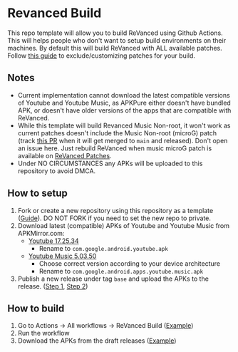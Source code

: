 # Revanced Build
This repo template will allow you to build ReVanced using Github Actions. This will helps people who don't want to setup build environments on their machines.
By default this will build ReVanced with ALL available patches. Follow [this guide](PATCHES_GUIDE.md) to exclude/customizing patches for your build.

## Notes
- Current implementation cannot download the latest compatible versions of Youtube and Youtube Music, as APKPure either doesn't have bundled APK, or doesn't have older versions of the apps that are compatible with ReVanced.
- While this template will build Revanced Music Non-root, it won't work as current patches doesn't include the Music Non-root (microG) patch (track [this PR](https://github.com/revanced/revanced-patches/pull/22) when it will get merged to `main` and released). Don't open an issue here. Just rebuild ReVanced when music microG patch is available on [ReVanced Patches](https://github.com/revanced/revanced-patches/releases).
- Under NO CIRCUMSTANCES any APKs will be uploaded to this repository to avoid DMCA.

## How to setup
1. Fork or create a new repository using this repository as a template ([Guide](https://docs.github.com/en/repositories/creating-and-managing-repositories/creating-a-repository-from-a-template)). DO NOT FORK if you need to set the new repo to private.
2. Download latest (compatible) APKs of Youtube and Youtube Music from APKMirror.com:
   - [Youtube 17.25.34](https://www.apkmirror.com/apk/google-inc/youtube/youtube-17-25-34-release/youtube-17-25-34-android-apk-download/)
     - Rename to `com.google.android.youtube.apk`
   - [Youtube Music 5.03.50](https://www.apkmirror.com/apk/google-inc/youtube-music/youtube-music-5-03-50-release/)
     - Choose correct version according to your device architecture
     - Rename to `com.google.android.apps.youtube.music.apk`
3. Publish a new release under tag `base` and upload the APKs to the release. ([Step 1](images/release_1.png), [Step 2](images/release_2.png))

## How to build
1. Go to Actions -> All workflows -> ReVanced Build ([Example](images/workflow_run.png))
2. Run the workflow
3. Download the APKs from the draft releases ([Example](images/build_release.png))



